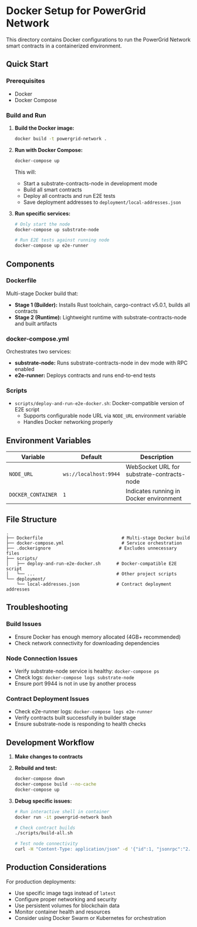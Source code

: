 # Docker Setup for PowerGrid Network

This directory contains Docker configurations to run the PowerGrid Network smart contracts in a containerized environment.

## Quick Start

### Prerequisites
- Docker
- Docker Compose

### Build and Run

1. **Build the Docker image:**
   ```bash
   docker build -t powergrid-network .
   ```

2. **Run with Docker Compose:**
   ```bash
   docker-compose up
   ```

   This will:
   - Start a substrate-contracts-node in development mode
   - Build all smart contracts
   - Deploy all contracts and run E2E tests
   - Save deployment addresses to `deployment/local-addresses.json`

3. **Run specific services:**
   ```bash
   # Only start the node
   docker-compose up substrate-node
   
   # Run E2E tests against running node
   docker-compose up e2e-runner
   ```

## Components

### Dockerfile
Multi-stage Docker build that:
- **Stage 1 (Builder):** Installs Rust toolchain, cargo-contract v5.0.1, builds all contracts
- **Stage 2 (Runtime):** Lightweight runtime with substrate-contracts-node and built artifacts

### docker-compose.yml
Orchestrates two services:
- **substrate-node:** Runs substrate-contracts-node in dev mode with RPC enabled
- **e2e-runner:** Deploys contracts and runs end-to-end tests

### Scripts
- `scripts/deploy-and-run-e2e-docker.sh`: Docker-compatible version of E2E script
  - Supports configurable node URL via `NODE_URL` environment variable
  - Handles Docker networking properly

## Environment Variables

| Variable | Default | Description |
|----------|---------|-------------|
| `NODE_URL` | `ws://localhost:9944` | WebSocket URL for substrate-contracts-node |
| `DOCKER_CONTAINER` | `1` | Indicates running in Docker environment |

## File Structure

```
.
├── Dockerfile                              # Multi-stage Docker build
├── docker-compose.yml                      # Service orchestration
├── .dockerignore                          # Excludes unnecessary files
├── scripts/
│   ├── deploy-and-run-e2e-docker.sh      # Docker-compatible E2E script
│   └── ...                               # Other project scripts
└── deployment/
    └── local-addresses.json              # Contract deployment addresses
```

## Troubleshooting

### Build Issues
- Ensure Docker has enough memory allocated (4GB+ recommended)
- Check network connectivity for downloading dependencies

### Node Connection Issues
- Verify substrate-node service is healthy: `docker-compose ps`
- Check logs: `docker-compose logs substrate-node`
- Ensure port 9944 is not in use by another process

### Contract Deployment Issues
- Check e2e-runner logs: `docker-compose logs e2e-runner`
- Verify contracts built successfully in builder stage
- Ensure substrate-node is responding to health checks

## Development Workflow

1. **Make changes to contracts**
2. **Rebuild and test:**
   ```bash
   docker-compose down
   docker-compose build --no-cache
   docker-compose up
   ```

3. **Debug specific issues:**
   ```bash
   # Run interactive shell in container
   docker run -it powergrid-network bash
   
   # Check contract builds
   ./scripts/build-all.sh
   
   # Test node connectivity
   curl -H "Content-Type: application/json" -d '{"id":1, "jsonrpc":"2.0", "method": "system_health", "params":[]}' http://substrate-node:9944
   ```

## Production Considerations

For production deployments:
- Use specific image tags instead of `latest`
- Configure proper networking and security
- Use persistent volumes for blockchain data
- Monitor container health and resources
- Consider using Docker Swarm or Kubernetes for orchestration